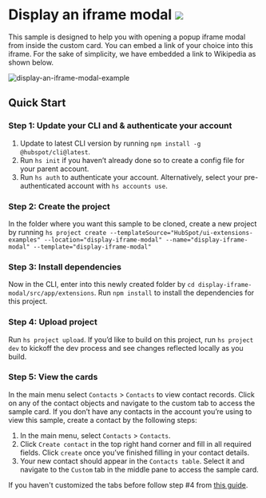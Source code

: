 # Display an iframe modal ![](https://badgen.net/badge/JS/JavaScript/blue)

This sample is designed to help you with opening a popup iframe modal from inside the custom card. You can embed a link of your choice into this iframe. For the sake of simplicity, we have embedded a link to Wikipedia as shown below.

![display-an-iframe-modal-example](https://github.com/HubSpot/ui-extensions-examples/assets/110251572/a15126c3-3c70-4783-8e5b-774d9d8826ff)


## Quick Start

### Step 1: Update your CLI and & authenticate your account

1. Update to latest CLI version by running `npm install -g @hubspot/cli@latest`.
1. Run `hs init` if you haven’t already done so to create a config file for your parent account.
1. Run `hs auth` to authenticate your account. Alternatively, select your pre-authenticated account with `hs accounts use`.

### Step 2: Create the project

In the folder where you want this sample to be cloned, create a new project by running `hs project create --templateSource="HubSpot/ui-extensions-examples" --location="display-iframe-modal" --name="display-iframe-modal" --template="display-iframe-modal"`

### Step 3: Install dependencies

Now in the CLI, enter into this newly created folder by `cd display-iframe-modal/src/app/extensions`. Run `npm install` to install the dependencies for this project.

### Step 4: Upload project

Run `hs project upload`. If you’d like to build on this project, run `hs project dev` to kickoff the dev process and see changes reflected locally as you build.

### Step 5: View the cards

In the main menu select `Contacts` > `Contacts` to view contact records. Click on any of the contact objects and navigate to the custom tab to access the sample card. If you don’t have any contacts in the account you’re using to view this sample, create a contact by the following steps:

1. In the main menu, select `Contacts` > `Contacts`.
2. Click `Create contact` in the top right hand corner and fill in all required fields. Click `create` once you’ve finished filling in your contact details.
3. Your new contact should appear in the `Contacts table`. Select it and navigate to the `Custom` tab in the middle pane to access the sample card.

If you haven't customized the tabs before follow step #4 from [this guide](https://developers.hubspot.com/docs/platform/ui-extensions-quickstart).
